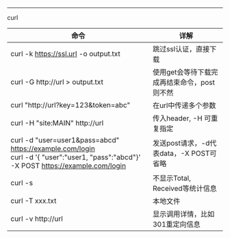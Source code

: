 



----

curl

| 命令                                                         | 详解                                        |
| ------------------------------------------------------------ | ------------------------------------------- |
| curl -k https://ssl.url -o output.txt                        | 跳过ssl认证，直接下载                       |
| curl -G http://url > output.txt                              | 使用get会等待下载完成再结束命令，post则不然 |
| curl "http://url?key=123&token=abc"                          | 在url中传递多个参数                         |
| curl -H "site:MAIN" http://url                               | 传入header, -H 可重复指定                   |
| curl -d "user=user1&pass=abcd" https://example.com/login<br />curl -d '{ "user":"user1, "pass":"abcd"}' -X POST https://example.com/login | 发送post请求，-d代表data，-X POST可省略     |
| curl -s                                                      | 不显示Total, Received等统计信息             |
| curl -T xxx.txt                                              | 本地文件                                    |
| curl -v http://url                                           | 显示调用详情，比如301重定向信息             |



